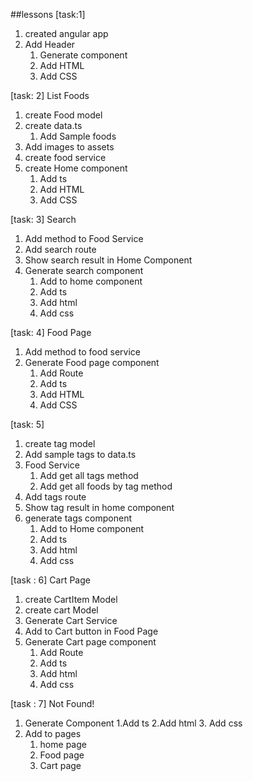 ##lessons 
[task:1]
1. created angular app
2. Add Header
    1. Generate component 
    2. Add HTML
    3. Add CSS


[task: 2]
List Foods 
1. create Food model 
2. create data.ts
    1. Add Sample foods 
3. Add images to assets
4. create food service 
5. create Home component
    1. Add ts
    2. Add HTML
    3. Add CSS


[task: 3]
Search 
1. Add method to Food Service
2. Add search route
3. Show search result in Home Component 
4. Generate search component 
    1. Add to home component 
    2. Add ts 
    3. Add html
    4. Add css


[task: 4]
Food Page
1. Add method to food service 
2. Generate Food page component 
    1. Add Route 
    2. Add ts
    3. Add HTML
    4. Add CSS

[task: 5]

1. create tag model 
2. Add sample tags to data.ts 
3. Food Service 
    1. Add get all tags method 
    2. Add get all foods by tag method
4. Add tags route 
5. Show tag result in home component 
6. generate tags component 
    1. Add to Home component 
    2. Add ts
    3. Add html
    4. Add css



[task : 6]
Cart Page 
1. create CartItem Model 
2. create cart Model 
3. Generate Cart Service 
4. Add to Cart button in Food Page
5. Generate Cart page component 
    1. Add Route 
    2. Add ts
    3. Add html
    4. Add css

[task : 7]
Not Found!
1. Generate Component 
    1.Add ts
    2.Add html
    3. Add css
2. Add to pages
    1. home page
    2. Food page
    3. Cart page
